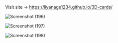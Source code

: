 Visit site -> https://liyanage1234.github.io/3D-cards/

![Screenshot (196)](https://github.com/user-attachments/assets/055e1300-ff78-4a51-b1bd-25158026b6d2)

![Screenshot (197)](https://github.com/user-attachments/assets/9b08839f-d91d-405b-9614-2593a68bcc72)

![Screenshot (198)](https://github.com/user-attachments/assets/0e8bd2f3-2e88-452a-a3c1-dc57764d8f53)
